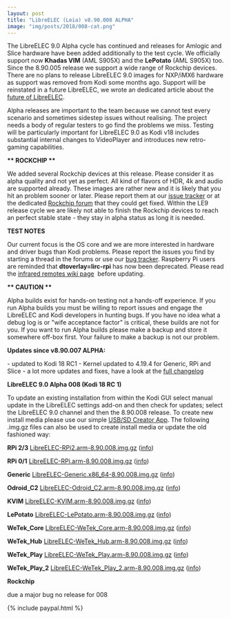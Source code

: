 ```yaml
---
layout: post
title: "LibreELEC (Leia) v8.90.008 ALPHA"
image: "img/posts/2018/008-cat.png"
---
```


The LibreELEC 9.0 Alpha cycle has continued and releases for Amlogic and Slice hardware have been added additionally to the test cycle. We officially support now **Khadas VIM** (AML S905X) and the **LePotato** (AML S905X) too. Since the 8.90.005 release we support a wide range of Rockchip devices. There are no plans to release LibreELEC 9.0 images for NXP/iMX6 hardware as support was removed from Kodi some months ago. Support will be reinstated in a future LibreELEC, we wrote an dedicated article about the [future of LibreELEC](https://libreelec.tv/2018/09/development-update/).

Alpha releases are important to the team because we cannot test every scenario and sometimes sidestep issues without realising. The project needs a body of regular testers to go find the problems we miss. Testing will be particularly important for LibreELEC 9.0 as Kodi v18 includes substantial internal changes to VideoPlayer and introduces new retro-gaming capabilities.

**\*\* ROCKCHIP \*\***

We added several Rockchip devices at this release. Please consider it as alpha quality and not yet as perfect. All kind of flavors of HDR, 4k and audio are supported already. These images are rather new and it is likely that you hit an problem sooner or later. Please report them at our [issue tracker](https://forum.libreelec.tv/core/ticketsystem/) or at the dedicated [Rockchip forum](https://forum.libreelec.tv/board/43-rockchip/) that they could get fixed. Within the LE9 release cycle we are likely not able to finish the Rockchip devices to reach an perfect stable state - they stay in alpha status as long it is needed.

**TEST NOTES**

Our current focus is the OS core and we are more interested in hardware and driver bugs than Kodi problems. Please report the issues you find by starting a thread in the forums or use our [bug tracker](https://forum.libreelec.tv/core/ticketsystem/). Raspberry Pi users are reminded that **dtoverlay=lirc-rpi** has now been deprecated. Please read the [infrared remotes wiki page](https://wiki.libreelec.tv/infrared_remotes#important_changes_in_libreelec_90)  before updating.

**\*\* CAUTION \*\***

Alpha builds exist for hands-on testing not a hands-off experience. If you run Alpha builds you must be willing to report issues and engage the LibreELEC and Kodi developers in hunting bugs. If you have no idea what a debug log is or "wife acceptance factor" is critical, these builds are not for you. If you want to run Alpha builds please make a backup and store it somewhere off-box first. Your failure to make a backup is not our problem.

**Updates since v8.90.007 ALPHA:**

\- updated to Kodi 18 RC1 - Kernel updated to 4.19.4 for Generic, RPi and Slice - a lot more updates and fixes, have a look at the [full changelog](https://github.com/LibreELEC/LibreELEC.tv/compare/8.90.007...8.90.008)

**LibreELEC 9.0 Alpha 008 (Kodi 18 RC 1)**

To update an existing installation from within the Kodi GUI select manual update in the LibreELEC settings add-on and then check for updates; select the LibreELEC 9.0 channel and then the 8.90.008 release. To create new install media please use our simple [USB/SD Creator App](https://libreelec.tv/downloads/). The following .img.gz files can also be used to create install media or update the old fashioned way:

**RPi 2/3** [LibreELEC-RPi2.arm-8.90.008.img.gz](http://releases.libreelec.tv/LibreELEC-RPi2.arm-8.90.008.img.gz) ([info](http://releases.libreelec.tv/LibreELEC-RPi2.arm-8.90.008.img.gz?mirrorlist))

**RPi 0/1** [LibreELEC-RPi.arm-8.90.008.img.gz](http://releases.libreelec.tv/LibreELEC-RPi.arm-8.90.008.img.gz) ([info](http://releases.libreelec.tv/LibreELEC-RPi.arm-8.90.008.img.gz?mirrorlist))

**Generic** [LibreELEC-Generic.x86\_64-8.90.008.img.gz](http://releases.libreelec.tv/LibreELEC-Generic.x86_64-8.90.008.img.gz) ([info](http://releases.libreelec.tv/LibreELEC-Generic.x86_64-8.90.008.img.gz?mirrorlist))

**Odroid\_C2** [LibreELEC-Odroid\_C2.arm-8.90.008.img.gz](http://releases.libreelec.tv/LibreELEC-Odroid_C2.arm-8.90.008.img.gz) ([info](http://releases.libreelec.tv/LibreELEC-Odroid_C2.arm-8.90.008.img.gz?mirrorlist))

**KVIM** [LibreELEC-KVIM.arm-8.90.008.img.gz](http://releases.libreelec.tv/LibreELEC-KVIM.arm-8.90.008.img.gz) ([info](http://releases.libreelec.tv/LibreELEC-KVIM.arm-8.90.008.img.gz?mirrorlist))

**LePotato** [LibreELEC-LePotato.arm-8.90.008.img.gz](http://releases.libreelec.tv/LibreELEC-LePotato.arm-8.90.008.img.gz) ([info](http://releases.libreelec.tv/LibreELEC-LePotato.arm-8.90.008.img.gz?mirrorlist))

**WeTek\_Core** [LibreELEC-WeTek\_Core.arm-8.90.008.img.gz](http://releases.libreelec.tv/LibreELEC-WeTek_Core.arm-8.90.008.img.gz) ([info](http://releases.libreelec.tv/LibreELEC-WeTek_Core.arm-8.90.008.img.gz?mirrorlist))

**WeTek\_Hub** [LibreELEC-WeTek\_Hub.arm-8.90.008.img.gz](http://releases.libreelec.tv/LibreELEC-WeTek_Hub.arm-8.90.008.img.gz) ([info](http://releases.libreelec.tv/LibreELEC-WeTek_Hub.arm-8.90.008.img.gz?mirrorlist))

**WeTek\_Play** [LibreELEC-WeTek\_Play.arm-8.90.008.img.gz](http://releases.libreelec.tv/LibreELEC-WeTek_Play.arm-8.90.008.img.gz) ([info](http://releases.libreelec.tv/LibreELEC-WeTek_Play.arm-8.90.008.img.gz?mirrorlist))

**WeTek\_Play\_2** [LibreELEC-WeTek\_Play\_2.arm-8.90.008.img.gz](http://releases.libreelec.tv/LibreELEC-WeTek_Play_2.arm-8.90.008.img.gz) ([info](http://releases.libreelec.tv/LibreELEC-WeTek_Play_2.arm-8.90.008.img.gz?mirrorlist))

**Rockchip**

due a major bug no release for 008

{% include paypal.html %}
